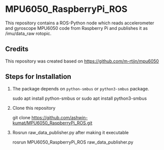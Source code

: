 MPU6050_RaspberryPi_ROS
=======

This repository contains a ROS-Python node which reads accelerometer and gyroscope MPU6050 code from Raspberry Pi and publishes it as /imu/data_raw rotopic. 

Credits
------------

This repository was created based on https://github.com/m-rtijn/mpu6050 

Steps for Installation
------------

1. The package depends on ``python-smbus`` or ``python3-smbus`` package. 

    sudo apt install python-smbus
or
    sudo apt install python3-smbus

2. Clone this repository 

    git clone https://github.com/ashwin-kumat/MPU6050_RaspberryPi_ROS.git
    
3. Rosrun raw_data_publisher.py after making it executable    

    rosrun MPU6050_RaspberryPi_ROS raw_data_publisher.py
    


